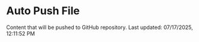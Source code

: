 # Auto Push File

Content that will be pushed to GitHub repository.
Last updated: 07/17/2025, 12:11:52 PM